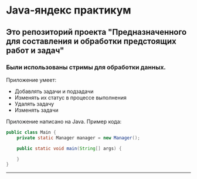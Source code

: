 # Java-яндекс практикум
## Это репозиторий проекта "Предназначенного для составления и обработки предстоящих работ и задач"

### Были использованы стримы для обработки данных.

Приложение умеет: 
- Добавлять задачи и подзадачи
- Изменять их статус в процессе выполнения
- Удалять задачу
- Изменять задачи

Приложение написано на Java. Пример кода:
```java
public class Main {
    private static Manager manager = new Manager();

    public static void main(String[] args) {

    }
}
```
------
